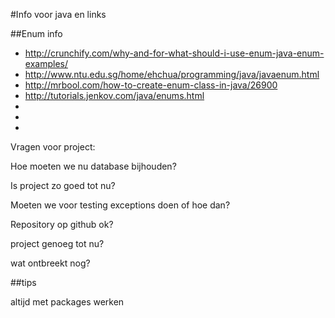 #Info voor java en links

##Enum info

* http://crunchify.com/why-and-for-what-should-i-use-enum-java-enum-examples/
* http://www.ntu.edu.sg/home/ehchua/programming/java/javaenum.html
* http://mrbool.com/how-to-create-enum-class-in-java/26900
* http://tutorials.jenkov.com/java/enums.html
*
*
*



Vragen voor project:

Hoe moeten we nu database bijhouden?

Is project zo goed tot nu?

Moeten we voor testing exceptions doen of hoe dan?

Repository op github ok?

project genoeg tot nu?

wat ontbreekt nog?


##tips

altijd met packages werken






